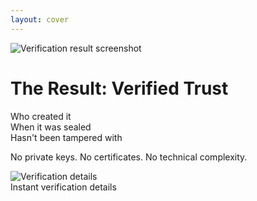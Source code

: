 ```yaml
---
layout: cover
---
```


<div class="relative w-full h-full">
  <!-- Full-page screenshot background -->
  <div class="absolute inset-0 w-full h-full">
    <img 
      src="/screenshot-verified.png" 
      alt="Verification result screenshot" 
      class="w-full h-full object-cover"
    />
  </div>
  
  <!-- Stamped popover overlay -->
  <div class="absolute top-1/4 left-1/2 transform -translate-x-1/2 -translate-y-1/4">
    <div class="stamped-popover">
      <div class="stamp-border">
        <div class="stamp-content">
          <h1 class="text-4xl font-bold mb-6 text-gray-900">The Result: Verified Trust</h1>
          <div class="space-y-4 text-xl text-gray-800">
            <div class="flex items-center space-x-4">
              <lucide-check-circle class="text-primary-500 text-3xl flex-shrink-0" />
              <span class="font-medium">Who created it</span>
            </div>
            <div class="flex items-center space-x-4">
              <lucide-check-circle class="text-primary-500 text-3xl flex-shrink-0" />
              <span class="font-medium">When it was sealed</span>
            </div>
            <div class="flex items-center space-x-4">
              <lucide-check-circle class="text-primary-500 text-3xl flex-shrink-0" />
              <span class="font-medium">Hasn't been tampered with</span>
            </div>
          </div>
          <div class="mt-8 p-4 bg-primary-50 rounded-lg border-l-4 border-primary-500">
            <p class="text-lg font-semibold text-primary-800">
              No private keys. No certificates. No technical complexity.
            </p>
          </div>
        </div>
      </div>
      <!-- Stamp effect elements -->
      <div class="stamp-shadow"></div>
      <div class="stamp-texture"></div>
    </div>
  </div>
  
  <!-- Secondary screenshot for context -->
  <div class="absolute bottom-8 right-8 transform rotate-2">
    <div class="bg-white p-2 rounded-lg shadow-xl border-2 border-gray-200">
      <img 
        src="/screenshot-verified-details.png" 
        alt="Verification details" 
        class="w-64 h-auto rounded"
      />
      <div class="text-center mt-2 text-sm text-gray-600 font-medium">
        Instant verification details
      </div>
    </div>
  </div>
</div>

<!--
When someone receives your document, they simply scan the QR code. They instantly see who created it, when it was sealed, and can verify it hasn't been tampered with. It's like having a digital handshake embedded right in your content.
-->